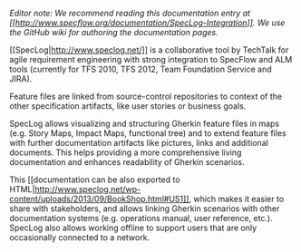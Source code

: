 _Editor note: We recommend reading this documentation entry at [[http://www.specflow.org/documentation/SpecLog-Integration]]. We use the GitHub wiki for authoring the documentation pages._

[[SpecLog|http://www.speclog.net/]] is a collaborative tool by TechTalk for agile requirement engineering with strong integration to SpecFlow and ALM tools (currently for TFS 2010, TFS 2012, Team Foundation Service and JIRA).

Feature files are linked from source-control repositories to context of the other specification artifacts, like user stories or business goals. 

SpecLog allows visualizing and structuring Gherkin feature files in maps (e.g. Story Maps, Impact Maps, functional tree) and to extend feature files with further documentation artifacts like pictures, links and additional documents. This helps providing a more comprehensive living documentation and enhances readability of Gherkin scenarios.

This [[documentation can be also exported to HTML|http://www.speclog.net/wp-content/uploads/2013/09/BookShop.html#US1]], which makes it easier to share with stakeholders, and allows linking Gherkin scenarios with other documentation systems (e.g. operations manual, user reference, etc.). SpecLog also allows working offline to support users that are only occasionally connected to a network.
